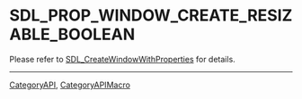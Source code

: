 # SDL_PROP_WINDOW_CREATE_RESIZABLE_BOOLEAN

Please refer to [SDL_CreateWindowWithProperties](SDL_CreateWindowWithProperties) for details.

----
[CategoryAPI](CategoryAPI), [CategoryAPIMacro](CategoryAPIMacro)

